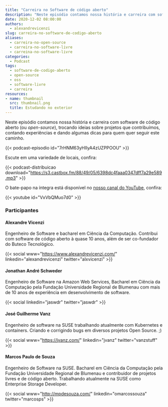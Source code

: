 ```yaml
---
title: "Carreira no Software de código aberto"
description: "Neste episódio contamos nossa história e carreira com software de código aberto, contando experiências e dando dicas para quem quer seguir este caminho."
date: 2020-12-02 08:00:00
authors:
  - alexandrevicenzi
slug: carreira-no-software-de-codigo-aberto
aliases:
  - carreira-no-open-source
  - carreira-no-software-livre
  - carreina-no-software-livre
categories:
  - Podcast
tags:
  - software-de-codigo-aberto
  - open-source
  - oss
  - software-livre
  - carreira
resources:
- name: thumbnail
  src: thumbnail.png
  title: Estudando no exterior
---
```


Neste episódio contamos nossa história e carreira com software de código aberto (ou *open-source*), trocando ideias sobre projetos que contribuímos, contando experiências e dando algumas dicas para quem quer seguir este caminho.
<!--more-->
{{< podcast-episodio id="7rHNM63yHIIyA4zUZPPOOU" >}}

Escute em uma variedade de locais, confira:

{{< podcast-distribuicao download="https://s3.castbox.fm/88/49/05/6398dc4faaa0347dff7a29e589.mp3" >}}

O bate-papo na íntegra está disponível no [nosso canal do YouTube](https://www.youtube.com/butecotech), confira:

{{< youtube id="VxVbQMuo7d0" >}}

### Participantes

#### Alexandre Vicenzi

Engenheiro de Software e bacharel em Ciência da Computação. Contribui com software de código aberto à quase 10 anos, além de ser co-fundador do Buteco Tecnológico.

{{< social www="https://www.alexandrevicenzi.com/" linkedin="alexandrevicenzi" twitter="alxvicenzi" >}}

#### Jonathan André Schweder

Engenheiro de Software na Amazon Web Services, Bacharel em Ciência da Computação pela Fundação Universidade Regional de Blumenau com mais de 10 anos de experiência em desenvolvimento de software.

{{< social linkedin="jaswdr" twitter="jaswdr" >}}

#### José Guilherme Vanz

Engenheiro de software na SUSE trabalhando atualmente com Kubernetes e containers. Criando e corrigindo bugs em diversos projetos Open Source. ;)

{{< social www="https://jvanz.com/" linkedin="jvanz" twitter="vanzstuff" >}}

#### Marcos Paulo de Souza

Engenheiro de Software na SUSE. Bacharel em Ciência da Computação pela Fundação Universidade Regional de Blumenau e contribuidor de projetos livres e de código aberto. Trabalhando atualmente na SUSE como Enterprise Storage Developer.

{{< social www="http://mpdesouza.com/" linkedin="omarcossouza" twitter="marcosps" >}}
